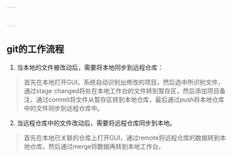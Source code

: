 ```yaml
---


---
```


<h2 id="git的工作流程">git的工作流程</h2>
<ol>
<li>当本地的文件被改动后，需要将本地同步到远程仓库：</li>
</ol>
<blockquote>
<p>首先在本地打开GUI，系统自动识别出修改的项目，然后选中所识别文件，通过stage changed将处在本地工作台的文件转到暂存区，然后添加项目备注，通过commit将文件从暂存区转到本地仓库，最后通过push将本地仓库中的文件同步到远程仓库中。</p>
</blockquote>
<ol start="2">
<li>当远程仓库中的文件改动后，需要将远程仓库同步到本地。</li>
</ol>
<blockquote>
<p>首先在本地已关联的仓库上打开GUI，通过remote将远程仓库的数据转到本地仓库，然后通过merge将数据再转到本地工作台。</p>
</blockquote>

